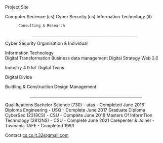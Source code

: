 Project Site

Computer Secience (cs) Cyber Security (cs) Information Technology (it)
       
               
          Consulting & Research 

                ________________________________________________

   Cyber Security 
        Organisation & Individual

   Information Technology  
        Digital Transformation 
        Business data management
        Digital Strategy
        Web 3.0

   Industry 4.0
        IoT
        Digital Twins

   Digital Divide

   Buidling & Construction
        Design
        Management   
        
               ___________________________________________________
               
Qualifications
      Bachelor Science (730) - utas - Completed June 2016
      Diploma Engineering - USQ - Complete June 2017
      Graduate Diploma CyberSec (2318CS) - CSU - Complete June 2018
      Masters Of InformTion Technology (2812NS) - CSU - Complete June 2021
      Carepenter & Joiner - Tasmania TAFE - Completed 1993
    
Contact 
      cs.cs.it.32@gmail.com
